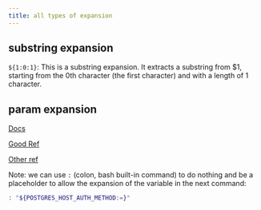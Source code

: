 ```yaml
---
title: all types of expansion
---
```


## substring expansion

`${1:0:1}`: This is a substring expansion. It extracts a substring from $1, starting from the 0th character (the first character) and with a length of 1 character.

## param expansion

[Docs](https://www.gnu.org/software/bash/manual/html_node/Shell-Parameter-Expansion.html)

[Good Ref](https://tecadmin.net/bash-parameter-expansion/)

[Other ref](https://www.cyberciti.biz/tips/bash-shell-parameter-substitution-2.html)

Note: we can use `:` (colon, bash built-in command) to do nothing and be a placeholder to allow the expansion of the variable in the next command:

```bash
: "${POSTGRES_HOST_AUTH_METHOD:=}"
```
